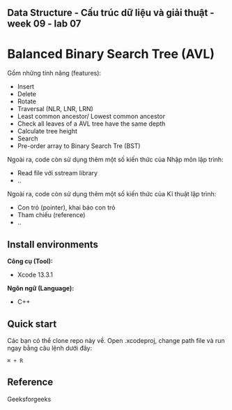 ## Data Structure - Cấu trúc dữ liệu và giải thuật - week 09 - lab 07
# Balanced Binary Search Tree (AVL)<br>
Gồm những tính năng (features):
* Insert
* Delete
* Rotate
* Traversal (NLR, LNR, LRN)
* Least common ancestor/ Lowest common ancestor
* Check all leaves of a AVL tree have the same depth
* Calculate tree height
* Search
* Pre-order array to Binary Search Tre (BST)

Ngoài ra, code còn sử dụng thêm một số kiến thức của Nhập môn lập trình:
* Read file với sstream library
* ..

Ngoài ra, code còn sử dụng thêm một số kiến thức của Kĩ thuật lập trình:
* Con trỏ (pointer), khai báo con trỏ
* Tham chiếu (reference)
* ..

## Install environments
**Công cụ (Tool):**<br>
* Xcode 13.3.1<br>

**Ngôn ngữ (Language):**<br>
* C++

## Quick start
Các bạn có thể clone repo này về. Open .xcodeproj, change path file và run ngay bằng câu lệnh dưới đây:
```
⌘ + R
```

## Reference<br>
Geeksforgeeks
